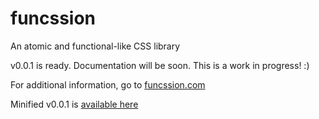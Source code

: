 # funcssion

An atomic and functional-like CSS library

v0.0.1 is ready. Documentation will be soon. This is a work in progress! :)

For additional information, go to [funcssion.com](http://www.funcssion.com)

Minified v0.0.1 is [available here](http://www.funcssion.com/funcssion-min.css)